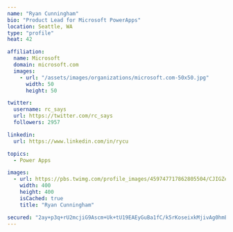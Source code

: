 ```yaml
---
name: "Ryan Cunningham"
bio: "Product Lead for Microsoft PowerApps"
location: Seattle, WA
type: "profile"
heat: 42

affiliation:
  name: Microsoft
  domain: microsoft.com
  images:
    - url: "/assets/images/organizations/microsoft.com-50x50.jpg"
      width: 50
      height: 50

twitter:
  username: rc_says
  url: https://twitter.com/rc_says
  followers: 2957

linkedin:
  url: https://www.linkedin.com/in/rycu

topics:
  - Power Apps

images:
  - url: https://pbs.twimg.com/profile_images/459747717862805504/CJIGZejd_400x400.png
    width: 400
    height: 400
    isCached: true
    title: "Ryan Cunningham"

secured: "2ay+p3q+rU2mcjiG9Ascm+Uk+tU19EAEyGuBa1fC/k5rKoseixkMjivAg0hmEfZhh75ndh+cwTGg3PkAia331KKyvo2uS0H3EjoUtQS6WV8hRD6mj8H0S1Wd9f8b2iwsSaTQVlyRmI9VibkzvunN/qDNFfN6ycYWvh2q1z09ctNKI3QRX/N1yjkGFkfjkqIpt8rR9H6dVqMIa9nYPSJcppa8g2Sy/bxEytNu2+P/Det6gVpcLqsVqtIt8nK4o5+xUB/KV+YcsojdZA4PcciUAnyL3NB2HQVYaXHtkZHYPPyQMaP3lZzNFMuTTm7PlWyEfMYBDCZWlNi6TSLEdpE3fTCXH7KT1kqbgLw8QxphvbB0pbgAK3Xw0pCi5JabQDFtkoX7lQpgTlt3PV2WhPvyAvKdjogKp1Me+AsEJBAEAQI=;1rKOrtAIFWuKBMGklRFHMQ=="
---
```


